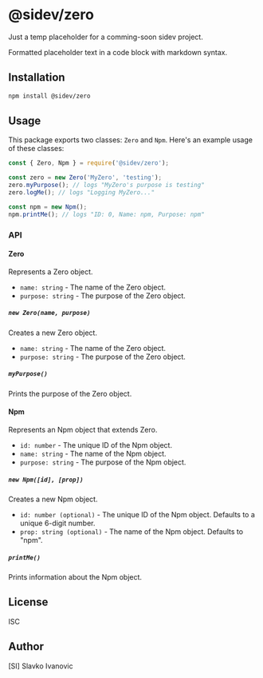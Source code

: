 # @sidev/zero

Just a temp placeholder for a comming-soon sidev project.

Formatted placeholder text in a code block with markdown syntax.

## Installation

```sh
npm install @sidev/zero
```

## Usage

This package exports two classes: `Zero` and `Npm`. Here's an example usage of these classes:

```javascript
const { Zero, Npm } = require('@sidev/zero');

const zero = new Zero('MyZero', 'testing');
zero.myPurpose(); // logs "MyZero's purpose is testing"
zero.logMe(); // logs "Logging MyZero..."

const npm = new Npm();
npm.printMe(); // logs "ID: 0, Name: npm, Purpose: npm"
```

### API

#### Zero

Represents a Zero object.

-   `name: string` - The name of the Zero object.
-   `purpose: string` - The purpose of the Zero object.

##### `new Zero(name, purpose)`

Creates a new Zero object.

-   `name: string` - The name of the Zero object.
-   `purpose: string` - The purpose of the Zero object.

##### `myPurpose()`

Prints the purpose of the Zero object.

#### Npm

Represents an Npm object that extends Zero.

-   `id: number` - The unique ID of the Npm object.
-   `name: string` - The name of the Npm object.
-   `purpose: string` - The purpose of the Npm object.

##### `new Npm([id], [prop])`

Creates a new Npm object.

-   `id: number (optional)` - The unique ID of the Npm object. Defaults to a unique 6-digit number.
-   `prop: string (optional)` - The name of the Npm object. Defaults to "npm".

##### `printMe()`

Prints information about the Npm object.

## License

ISC

## Author

[SI] Slavko Ivanovic
